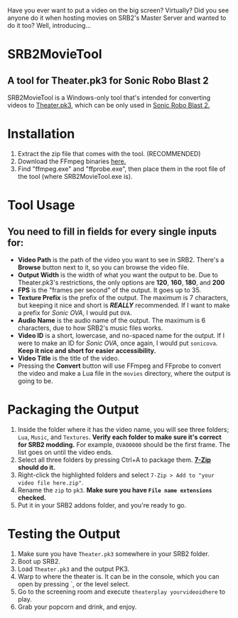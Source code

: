 Have you ever want to put a video on the big screen? Virtually? Did you see anyone do it when hosting movies on SRB2's Master Server and wanted to do it too? Well, introducing...
# SRB2MovieTool
## A tool for Theater.pk3 for Sonic Robo Blast 2
SRB2MovieTool is a Windows-only tool that's intended for converting videos to [Theater.pk3](https://cdn.discordapp.com/attachments/796954415591981116/1166491613657301032/Theater.pk3), which can be only used in [Sonic Robo Blast 2.](https://srb2.org)

# Installation
1. Extract the zip file that comes with the tool. (RECOMMENDED)
2. Download the FFmpeg binaries [here.](https://www.gyan.dev/ffmpeg/builds/)
3. Find "ffmpeg.exe" and "ffprobe.exe", then place them in the root file of the tool (where SRB2MovieTool.exe is).
# Tool Usage
## You need to fill in fields for every single inputs for:
- **Video Path** is the path of the video you want to see in SRB2. There's a **Browse** button next to it, so you can browse the video file.
- **Output Width** is the width of what you want the output to be. Due to Theater.pk3's restrictions, the only options are **120**, **160**, **180**, and **200**
- **FPS** is the "frames per second" of the output. It goes up to 35.
- **Texture Prefix** is the prefix of the output. The maximum is 7 characters, but keeping it nice and short is ***REALLY*** recommended. If I want to make a prefix for *Sonic OVA*, I would put `OVA`.
- **Audio Name** is the audio name of the output. The maximum is 6 characters, due to how SRB2's music files works.
- **Video ID** is a short, lowercase, and no-spaced name for the output. If I were to make an ID for *Sonic OVA*, once again, I would put `sonicova`. **Keep it nice and short for easier accessibility.**
- **Video Title** is the title of the video.
- Pressing the **Convert** button will use FFmpeg and FFprobe to convert the video and make a Lua file in the `movies` directory, where the output is going to be.
# Packaging the Output
1. Inside the folder where it has the video name, you will see three folders; `Lua`, `Music`, and `Textures`. **Verify each folder to make sure it's correct for SRB2 modding.** For example, `OVA00000` should be the first frame. The list goes on until the video ends.
2. Select all three folders by pressing Ctrl+A to package them. **[7-Zip](https://www.7-zip.org) should do it.**
3. Right-click the highlighted folders and select `7-Zip > Add to "your video file here.zip"`.
4. Rename the `zip` to `pk3`. **Make sure you have `File name extensions` checked.**
5. Put it in your SRB2 addons folder, and you're ready to go.
# Testing the Output
1. Make sure you have `Theater.pk3` somewhere in your SRB2 folder.
2. Boot up SRB2.
3. Load `Theater.pk3` and the output PK3.
4. Warp to where the theater is. It can be in the console, which you can open by pressing \`, or the level select.
5. Go to the screening room and execute `theaterplay yourvideoidhere` to play.
6. Grab your popcorn and drink, and enjoy.